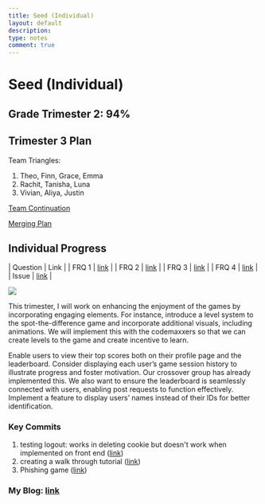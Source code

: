 ```yaml
---
title: Seed (Individual)
layout: default
description: 
type: notes
comment: true
---
```

# Seed (Individual)


## Grade Trimester 2: 94%

## Trimester 3 Plan

Team Triangles:
1. Theo, Finn, Grace, Emma
2. Rachit, Tanisha, Luna
3. Vivian, Aliya, Justin

[Team Continuation](https://github.com/Codemaxxers/Issues/issues/42)

[Merging Plan](https://github.com/Codemaxxers/Issues/issues/45)

## Individual Progress

| Question | Link |
| FRQ 1 | [link](https://gwang1224.github.io/Graces-Blog/2024/02/24/2015frq1_IPYNB_2_.html) | 
| FRQ 2 | [link](https://gwang1224.github.io/Graces-Blog/2024/02/24/2015frq2_IPYNB_2_.html) | 
| FRQ 3 | [link](https://gwang1224.github.io/Graces-Blog/2024/02/24/2015frq3_IPYNB_2_.html) | 
| FRQ 4 | [link](https://gwang1224.github.io/Graces-Blog/2024/02/24/2015frq4_IPYNB_2_.html) | 
| Issue | [link](https://github.com/gwang1224/Graces-Blog/issues/7) |


![](https://cdn.discordapp.com/attachments/879557685253664768/1215023302616023090/Screenshot_2024-03-06_at_11.48.25_AM.png?ex=65fb3da1&is=65e8c8a1&hm=f513c8f2be632c3f9967f145bf5011a6ffbc7f242391a2d3e3ab356188c77ddc&)


This trimester, I will work on enhancing the enjoyment of the games by incorporating engaging elements. For instance, introduce a level system to the spot-the-difference game and incorporate additional visuals, including animations. We will implement this with the codemaxxers so that we can create levels to the game and create incentive to learn.

Enable users to view their top scores both on their profile page and the leaderboard. Consider displaying each user’s game session history to illustrate progress and foster motivation. Our crossover group has already implemented this. We also want to ensure the leaderboard is seamlessly connected with users, enabling post requests to function effectively. Implement a feature to display users’ names instead of their IDs for better identification.

### Key Commits

1. testing logout: works in deleting cookie but doesn't work when implemented on front end ([link](https://github.com/GAVE-CSA/GAVE-backend-v3/commit/bd4b5247fb6804993c6fd4f1f73ca09c1abce32e))
2. creating a walk through tutorial ([link](https://github.com/GAVE-CSA/GAVE-frontend/commit/d87e6cd62c169f89e0ef7ffea1117a3776f2a036))
3. Phishing game ([link](https://github.com/GAVE-CSA/GAVE-frontend/commit/b6e0836f6ff88606eb1a42e98d835941e4d68ad0))


### My Blog: [link](https://gwang1224.github.io/Graces-Blog/blogs)

